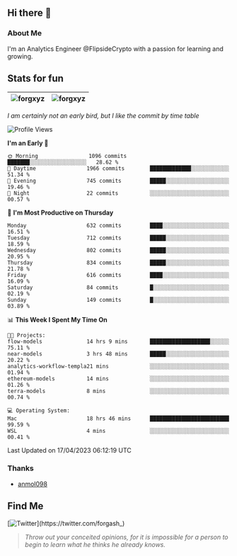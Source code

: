 ## Hi there 👋

### About Me

I'm an Analytics Engineer @FlipsideCrypto with a passion for learning and growing.
  
## Stats for fun

| <img align="center" src="https://github-readme-streak-stats.herokuapp.com/?user=forgxyz&theme=tokyonight" alt="forgxyz" /> | <img align="center" src="https://github-readme-stats.vercel.app/api?username=forgxyz&theme=tokyonight&show_icons=true" alt="forgxyz" /> |
| ------------- |------------- |

*I am certainly not an early bird, but I like the commit by time table*  

<!--START_SECTION:waka-->
![Profile Views](http://img.shields.io/badge/Profile%20Views-13-blue)

**I'm an Early 🐤** 

```text
🌞 Morning                1096 commits        ███████░░░░░░░░░░░░░░░░░░   28.62 % 
🌆 Daytime                1966 commits        █████████████░░░░░░░░░░░░   51.34 % 
🌃 Evening                745 commits         █████░░░░░░░░░░░░░░░░░░░░   19.46 % 
🌙 Night                  22 commits          ░░░░░░░░░░░░░░░░░░░░░░░░░   00.57 % 
```
📅 **I'm Most Productive on Thursday** 

```text
Monday                   632 commits         ████░░░░░░░░░░░░░░░░░░░░░   16.51 % 
Tuesday                  712 commits         █████░░░░░░░░░░░░░░░░░░░░   18.59 % 
Wednesday                802 commits         █████░░░░░░░░░░░░░░░░░░░░   20.95 % 
Thursday                 834 commits         █████░░░░░░░░░░░░░░░░░░░░   21.78 % 
Friday                   616 commits         ████░░░░░░░░░░░░░░░░░░░░░   16.09 % 
Saturday                 84 commits          █░░░░░░░░░░░░░░░░░░░░░░░░   02.19 % 
Sunday                   149 commits         █░░░░░░░░░░░░░░░░░░░░░░░░   03.89 % 
```


📊 **This Week I Spent My Time On** 

```text
🐱‍💻 Projects: 
flow-models              14 hrs 9 mins       ███████████████████░░░░░░   75.11 % 
near-models              3 hrs 48 mins       █████░░░░░░░░░░░░░░░░░░░░   20.22 % 
analytics-workflow-templa21 mins             ░░░░░░░░░░░░░░░░░░░░░░░░░   01.94 % 
ethereum-models          14 mins             ░░░░░░░░░░░░░░░░░░░░░░░░░   01.26 % 
terra-models             8 mins              ░░░░░░░░░░░░░░░░░░░░░░░░░   00.74 % 

💻 Operating System: 
Mac                      18 hrs 46 mins      █████████████████████████   99.59 % 
WSL                      4 mins              ░░░░░░░░░░░░░░░░░░░░░░░░░   00.41 % 
```


 Last Updated on 17/04/2023 06:12:19 UTC
<!--END_SECTION:waka-->

### Thanks
 - [anmol098](https://github.com/anmol098/waka-readme-stats/)
  
## Find Me
[![Twitter](https://img.shields.io/twitter/url/https/twitter.com/forgash_.svg?style=social&label=Follow%20%40forgash_)](https://twitter.com/forgash_)


> *Throw out your conceited opinions, for it is impossible for a person to begin to learn what he thinks he already knows.* 
